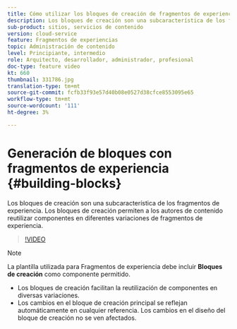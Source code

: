 ```yaml
---
title: Cómo utilizar los bloques de creación de fragmentos de experiencia
description: Los bloques de creación son una subcaracterística de los fragmentos de experiencia que permite reutilizar componentes creados en variaciones de los fragmentos de experiencia.
sub-product: sitios, servicios de contenido
version: cloud-service
feature: Fragmentos de experiencias
topic: Administración de contenido
level: Principiante, intermedio
role: Arquitecto, desarrollador, administrador, profesional
doc-type: feature video
kt: 660
thumbnail: 331786.jpg
translation-type: tm+mt
source-git-commit: fcfb33f93e57d40b08e0527d38cfce8553095e65
workflow-type: tm+mt
source-wordcount: '111'
ht-degree: 3%

---
```



# Generación de bloques con fragmentos de experiencia {#building-blocks}

Los bloques de creación son una subcaracterística de los fragmentos de experiencia. Los bloques de creación permiten a los autores de contenido reutilizar componentes en diferentes variaciones de fragmentos de experiencia.

>[!VIDEO](https://video.tv.adobe.com/v/331786/?quality=9&learn=on)

>[!NOTE]
>
> La plantilla utilizada para Fragmentos de experiencia debe incluir **Bloques de creación** como componente permitido.

* Los bloques de creación facilitan la reutilización de componentes en diversas variaciones.
* Los cambios en el bloque de creación principal se reflejan automáticamente en cualquier referencia. Los cambios en el diseño del bloque de creación no se ven afectados.
